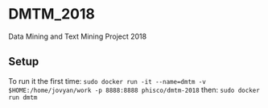 # DMTM_2018
Data Mining and Text Mining Project 2018

## Setup
To run it the first time: ```sudo docker run -it --name=dmtm -v $HOME:/home/jovyan/work -p 8888:8888 phisco/dmtm-2018```
then: ```sudo docker run dmtm```


